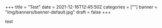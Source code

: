 +++
title = "Test"
date = 2021-12-16T12:45:50Z
categories = [""]
banner = "img/banners/banner-default.jpg"
draft = false
+++

test
